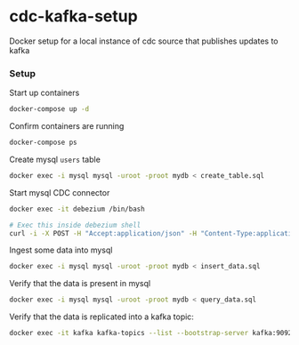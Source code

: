 # cdc-kafka-setup

Docker setup for a local instance of cdc source that publishes updates to kafka

### Setup

Start up containers

```bash
docker-compose up -d
```

Confirm containers are running

```bash
docker-compose ps
```

Create mysql `users` table

```bash
docker exec -i mysql mysql -uroot -proot mydb < create_table.sql
```

Start mysql CDC connector

```bash
docker exec -it debezium /bin/bash
```

```bash
# Exec this inside debezium shell
curl -i -X POST -H "Accept:application/json" -H "Content-Type:application/json" localhost:8083/connectors/ -d @/debezium-config.json
```

Ingest some data into mysql

```bash
docker exec -i mysql mysql -uroot -proot mydb < insert_data.sql
```

Verify that the data is present in mysql

```bash
docker exec -i mysql mysql -uroot -proot mydb < query_data.sql
```

Verify that the data is replicated into a kafka topic:

```bash
docker exec -it kafka kafka-topics --list --bootstrap-server kafka:9092
```
